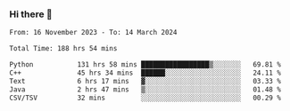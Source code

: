 ### Hi there 👋

<!--
**floyiac/floyiac** is a ✨ _special_ ✨ repository because its `README.md` (this file) appears on your GitHub profile.

Here are some ideas to get you started:

- 🔭 I’m currently working on ...
- 🌱 I’m currently learning ...
- 👯 I’m looking to collaborate on ...
- 🤔 I’m looking for help with ...
- 💬 Ask me about ...
- 📫 How to reach me: ...
- 😄 Pronouns: ...
- ⚡ Fun fact: ...
-->

<!--START_SECTION:waka-->

```txt
From: 16 November 2023 - To: 14 March 2024

Total Time: 188 hrs 54 mins

Python           131 hrs 58 mins █████████████████▒░░░░░░░   69.81 %
C++              45 hrs 34 mins  ██████░░░░░░░░░░░░░░░░░░░   24.11 %
Text             6 hrs 17 mins   ▓░░░░░░░░░░░░░░░░░░░░░░░░   03.33 %
Java             2 hrs 47 mins   ▒░░░░░░░░░░░░░░░░░░░░░░░░   01.48 %
CSV/TSV          32 mins         ░░░░░░░░░░░░░░░░░░░░░░░░░   00.29 %
```

<!--END_SECTION:waka-->
